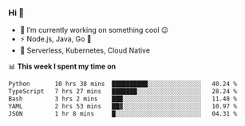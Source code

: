 ### Hi 👋

<!--
**nodejh/nodejh** is a ✨ _special_ ✨ repository because its `README.md` (this file) appears on your GitHub profile.

Here are some ideas to get you started:

- 🔭 I’m currently working on ...
- 🌱 I’m currently learning ...
- 👯 I’m looking to collaborate on ...
- 🤔 I’m looking for help with ...
- 💬 Ask me about ...
- 📫 How to reach me: ...
- 😄 Pronouns: ...
- ⚡ Fun fact: ...
-->

- 🔭 I’m currently working on something cool :wink:
- ⚡ Node.js, Java, Go :thought_balloon:
- 🤖 Serverless, Kubernetes, Cloud Native

📊 **This week I spent my time on**

<!--START_SECTION:waka-->

```txt
Python       10 hrs 38 mins  ██████████░░░░░░░░░░░░░░░   40.24 %
TypeScript   7 hrs 27 mins   ███████░░░░░░░░░░░░░░░░░░   28.24 %
Bash         3 hrs 2 mins    ███░░░░░░░░░░░░░░░░░░░░░░   11.48 %
YAML         2 hrs 53 mins   ██▓░░░░░░░░░░░░░░░░░░░░░░   10.97 %
JSON         1 hr 8 mins     █░░░░░░░░░░░░░░░░░░░░░░░░   04.31 %
```

<!--END_SECTION:waka-->


<!--
:traffic_light: **Visitors**

![visitors](https://visitor-badge.glitch.me/badge?page_id=nodejh.nodejh)
-->
